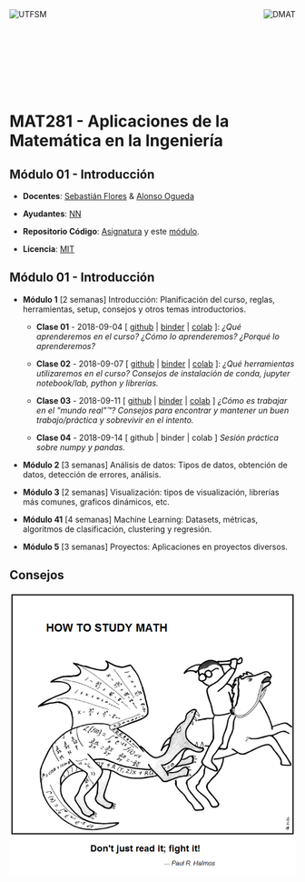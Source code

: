 <header>
<img src="./shared/images/utfsm.png" alt="UTFSM" align="left"/>
<img src="./shared/images/dmat.png" alt="DMAT" align="right"/>
</header>
</br></br></br></br></br>

# MAT281 - Aplicaciones de la Matemática en la Ingeniería
## Módulo 01 - Introducción

* **Docentes**: [Sebastián Flores](https://www.linkedin.com/in/sebastiandres/) & [Alonso Ogueda](https://www.linkedin.com/in/aoguedaoliva/)

* **Ayudantes**: [NN]()

* **Repositorio Código**: [Asignatura](https://www.github.com/sebastiandres/mat281_2018S2) y este [módulo](https://www.github.com/sebastiandres/mat281_m01_introduccion).

* **Licencia**: [MIT](./LICENCE.md)

## Módulo 01 - Introducción

* **Módulo 1** [2 semanas] Introducción: Planificación del curso, reglas, herramientas, setup, consejos y otros temas introductorios.

  * **Clase 01** - 2018-09-04 [ [github](https://github.com/sebastiandres/mat281_m01_introduccion/blob/master/01_sobre_el_curso/01_sobre_el_curso.ipynb) | [binder](https://mybinder.org/v2/gh/sebastiandres/mat281_m01_introduccion/master?filepath=01_sobre_el_curso/01_sobre_el_curso.ipynb) | [colab](https://colab.research.google.com/github/sebastiandres/mat281_m01_introduccion/blob/master/01_sobre_el_curso/01_sobre_el_curso.ipynb) ]: *¿Qué aprenderemos en el curso? ¿Cómo lo aprenderemos? ¿Porqué lo aprenderemos?*

  * **Clase 02** - 2018-09-07 [ [github](https://github.com/sebastiandres/mat281_m01_introduccion/blob/master/02_data_science_toolkit/02_data_science_toolkit.ipynb) | [binder](https://mybinder.org/v2/gh/sebastiandres/mat281_m01_introduccion/master?filepath=02_data_science_toolkit/02_data_science_toolkit.ipynb) | [colab](https://colab.research.google.com/github/sebastiandres/mat281_m01_introduccion/blob/master/02_data_science_toolkit/02_data_science_toolkit.ipynb) ]: *¿Qué herramientas utilizaremos en el curso? Consejos de instalación de conda, jupyter notebook/lab, python y librerías.*

  * **Clase 03** - 2018-09-11 [ [github](https://www.youtube.com/watch?v=dQw4w9WgXcQ) | [binder](https://youtu.be/sTSA_sWGM44?list=PL8-WCDAlf0s1B2eimcB77pRtnys6QXpSK&t=75) | [colab](https://www.youtube.com/watch?v=Oj6pQGFRxZc) ] *¿Cómo es trabajar en el "mundo real"™? Consejos para encontrar y mantener un buen trabajo/práctica y sobrevivir en el intento.*

  * **Clase 04** - 2018-09-14 [ github | binder | colab ] *Sesión práctica sobre numpy y pandas.*

* **Módulo 2** [3 semanas] Análisis de datos: Tipos de datos, obtención de datos, detección de errores, análisis.

* **Módulo 3** [2 semanas] Visualización: tipos de visualización, librerías más comunes, graficos dinámicos, etc.

* **Módulo 41** [4 semanas] Machine Learning: Datasets, métricas, algoritmos de clasificación, clustering y regresión.  

* **Módulo 5** [3 semanas] Proyectos: Aplicaciones en proyectos diversos.

## Consejos
[![HowToCode](./images/saint_curious_george.png)](https://abstrusegoose.com/353)
